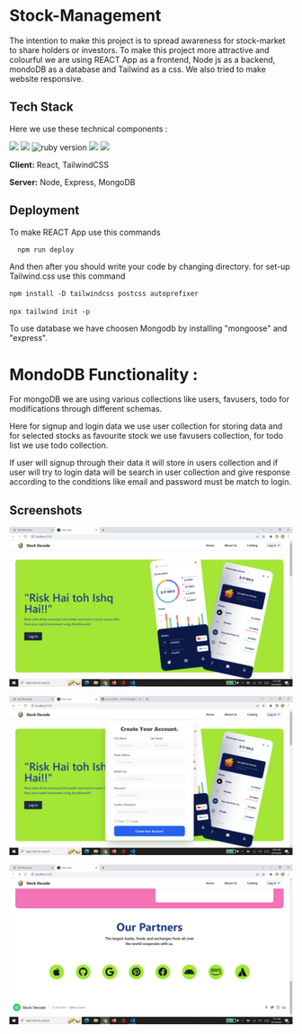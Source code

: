 
# Stock-Management

The intention to make this project is to spread awareness for 
 stock-market to share holders or investors. To make this project
 more attractive and colourful we are using REACT App
  as a frontend, Node js as a backend, mondoDB as a 
  database and Tailwind as a css. We also tried to make website responsive.

  
## Tech Stack

Here we use these technical components :

<img src="https://img.shields.io/badge/React-v18.1.0-brightgreen">

<img src="https://img.shields.io/badge/Node-v16.15.0-yellow">
<img src="https://img.shields.io/badge/Tailwind-v3.0.24-blue" alt="ruby version">
<img src="https://img.shields.io/badge/Mongodb-v12.2.0-orange">
<img src="https://img.shields.io/badge/Express-4.18.1-lightgrey">

**Client:** React,  TailwindCSS

**Server:** Node, Express, MongoDB


## Deployment

To make REACT App use this commands

```bash
  npm run deploy
```

And then after you should write your code by changing directory. for set-up Tailwind.css use this command

```
npm install -D tailwindcss postcss autoprefixer

npx tailwind init -p
```
To use database we have choosen Mongodb by installing "mongoose"
and "express".

# MondoDB Functionality : 

For mongoDB we are using various collections like users, favusers,
todo for modifications 
through different schemas. 

Here for signup and login data we use user collection for storing data and for
selected stocks as favourite stock we use favusers collection,
for todo list we use todo collection.

If user will signup through their data it will store in users collection and
if user will try to login data will be search in user collection 
and give response according to the conditions like email and password
must be match to login.
## Screenshots

![App Screenshot](./public/ss1.png)


![App Screenshot](./public/ss3.png)


![App Screenshot](./public/ss2.png)

